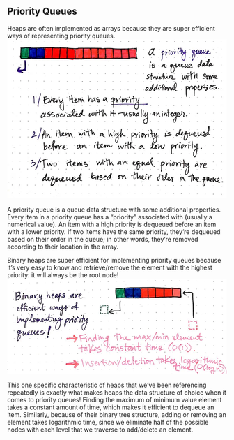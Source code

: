 ## Priority Queues

Heaps are often implemented as arrays because they are super efficient ways of representing priority queues.
![alt text](image-8.png)

A priority queue is a queue data structure with some additional properties. Every item in a priority queue has a “priority” associated with (usually a numerical value). An item with a high priority is dequeued before an item with a lower priority.
If two items have the same priority, they’re dequeued based on their order in the queue; in other words, they’re removed according to their location in the array.

Binary heaps are super efficient for implementing priority queues because it’s very easy to know and retrieve/remove the element with the highest priority: it will always be the root node!
![alt text](image-9.png)

This one specific characteristic of heaps that we’ve been referencing repeatedly is exactly what makes heaps the data structure of choice when it comes to priority queues!
Finding the maximum of minimum value element takes a constant amount of time, which makes it efficient to dequeue an item.
Similarly, because of their binary tree structure, adding or removing an element takes logarithmic time, since we eliminate half of the possible nodes with each level that we traverse to add/delete an element.
